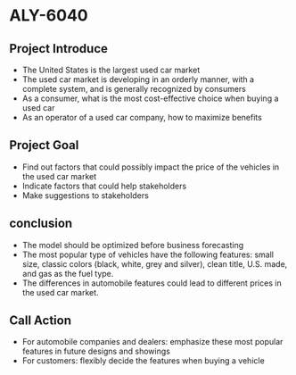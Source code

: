 # ALY-6040

## Project Introduce

- The United States is the largest used car market
- The used car market is developing in an orderly manner, with a complete system, and is generally recognized by consumers
- As a consumer, what is the most cost-effective choice when buying a used car
- As an operator of a used car company, how to maximize benefits

## Project Goal

- Find out factors that could possibly impact the price of the vehicles in the used car market 
- Indicate factors that could help stakeholders
- Make suggestions to stakeholders 

## conclusion
- The model should be optimized before business forecasting
- The most popular type of vehicles have the following features: small size, classic colors (black, white, grey and silver), clean title, U.S. made, and gas as the fuel type. 
- The differences in automobile features could lead to different prices in the used car market.



## Call Action
- For automobile companies and dealers: emphasize these most popular features in future designs and showings 
- For customers: flexibly decide the features when buying a vehicle

